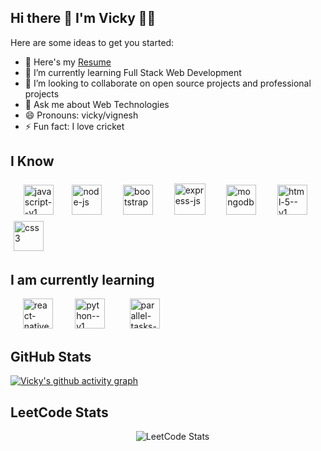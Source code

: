 ## Hi there 👋 I'm Vicky 👩‍💻

Here are some ideas to get you started:

- 🔭 Here's my [Resume](https://docs.google.com/document/d/1Vs9RfjIbjIWbTgnbXdJ1ynOVa5fAjqTLN_n_RAM5CYc/edit?usp=drivesdk)
- 🌱 I’m currently learning Full Stack Web Development
- 👯 I’m looking to collaborate on open source projects and professional projects
- 💬 Ask me about Web Technologies
- 😄 Pronouns: vicky/vignesh
- ⚡ Fun fact: I love cricket 

## I Know

&nbsp;&nbsp;&nbsp;&nbsp;<img width="48" height="48" style="margin:5px;" src="https://img.icons8.com/color/48/javascript--v1.png" alt="javascript--v1"/>&nbsp;&nbsp;&nbsp;&nbsp;   <img width="48" height="48" style="margin:5px;" src="https://img.icons8.com/fluency/48/node-js.png" alt="node-js"/> &nbsp;&nbsp;&nbsp;&nbsp;    <img width="48" height="48" src="https://img.icons8.com/color-glass/48/bootstrap.png" style="margin:5px;" alt="bootstrap"/> &nbsp;&nbsp;&nbsp;&nbsp;  <img width="50" height="50" style="margin:5px;" src="https://img.icons8.com/ios/50/express-js.png" alt="express-js"/> &nbsp;&nbsp;&nbsp;&nbsp;  <img width="48" height="48" style="margin:5px;" src="https://img.icons8.com/color/48/mongodb.png" alt="mongodb"/>  &nbsp;&nbsp;&nbsp;&nbsp;  <img width="48" height="48" style="margin:5px;" src="https://img.icons8.com/color/48/html-5--v1.png" alt="html-5--v1"/>  &nbsp;&nbsp;&nbsp;&nbsp;  <img width="48" height="48" style="margin:5px;" src="https://img.icons8.com/color/48/css3.png" alt="css3"/>

## I am currently learning 

&nbsp;&nbsp;&nbsp;&nbsp; <img width="48" height="48" src="https://img.icons8.com/color/48/react-native.png" alt="react-native"/>&nbsp;&nbsp;&nbsp;&nbsp;&nbsp;&nbsp;&nbsp;&nbsp;   <img width="48" height="48" src="https://img.icons8.com/color/48/python--v1.png" alt="python--v1"/>  &nbsp;&nbsp;&nbsp;&nbsp;&nbsp;&nbsp;&nbsp;&nbsp;  <img width="48" height="48" src="https://img.icons8.com/fluency/48/parallel-tasks--v1.png" alt="parallel-tasks--v1"/>

## GitHub Stats
[![Vicky's github activity graph](https://github-readme-activity-graph.vercel.app/graph?username=vicky-at-web&bg_color=000000&color=ffffff&line=4c7f9e&point=ffffff&area=true&hide_border=true)](https://github.com/ashutosh00710/github-readme-activity-graph)

## LeetCode Stats
 &nbsp;&nbsp;&nbsp;&nbsp;&nbsp;&nbsp;&nbsp;&nbsp;&nbsp;&nbsp;&nbsp;&nbsp;&nbsp;&nbsp;&nbsp;&nbsp;&nbsp;&nbsp;&nbsp;&nbsp;&nbsp;&nbsp;&nbsp;&nbsp;&nbsp;&nbsp;&nbsp;&nbsp;&nbsp;&nbsp;&nbsp;&nbsp;&nbsp;&nbsp;&nbsp;&nbsp;&nbsp;&nbsp;&nbsp;&nbsp;&nbsp;&nbsp;&nbsp;&nbsp;&nbsp;&nbsp;&nbsp;&nbsp;&nbsp;&nbsp; ![LeetCode Stats](https://leetcard.jacoblin.cool/vicky-codes?theme=dark&font=Alata)


